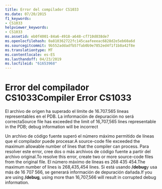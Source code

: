 ```yaml
---
title: Error del compilador CS1033
ms.date: 07/20/2015
f1_keywords:
- CS1033
helpviewer_keywords:
- CS1033
ms.assetid: eb0f4001-84a6-4918-a648-cf710d038de7
ms.openlocfilehash: 0a810362722fc145caafeeeac6828d2e5eb60a6d
ms.sourcegitcommit: 9b552addadfb57fab0b9e7852ed4f1f1b8a42f8e
ms.translationtype: MT
ms.contentlocale: es-ES
ms.lasthandoff: 04/23/2019
ms.locfileid: "61653968"
---
```

# <a name="compiler-error-cs1033"></a><span data-ttu-id="c4ed6-102">Error del compilador CS1033</span><span class="sxs-lookup"><span data-stu-id="c4ed6-102">Compiler Error CS1033</span></span>
<span data-ttu-id="c4ed6-103">El archivo de origen ha superado el límite de 16.707.565 líneas representables en el PDB. La información de depuración no será correcta</span><span class="sxs-lookup"><span data-stu-id="c4ed6-103">Source file has exceeded the limit of 16,707,565 lines representable in the PDB; debug information will be incorrect</span></span>  
  
 <span data-ttu-id="c4ed6-104">Un archivo de código fuente superó el número máximo permitido de líneas que el compilador puede procesar.</span><span class="sxs-lookup"><span data-stu-id="c4ed6-104">A source-code file exceeded the maximum allowable number of lines that the compiler can process.</span></span> <span data-ttu-id="c4ed6-105">Para resolver este error, cree dos o más archivos de código fuente a partir del archivo original.</span><span class="sxs-lookup"><span data-stu-id="c4ed6-105">To resolve this error, create two or more source-code files from the original file.</span></span> <span data-ttu-id="c4ed6-106">El número máximo de líneas es 268 435 454.</span><span class="sxs-lookup"><span data-stu-id="c4ed6-106">The maximum number of lines is 268,435,454 lines.</span></span> <span data-ttu-id="c4ed6-107">Si está usando **/debug**y usa más de 16 707 566, se generará información de depuración dañada.</span><span class="sxs-lookup"><span data-stu-id="c4ed6-107">If you are using **/debug**, using more than 16,707,566 will result in corrupted debug information.</span></span>
